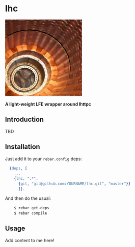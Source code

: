 # lhc

<a href="resources/images/lhc.jpg"><img src="resources/images/lhc-small.jpg" /></a>

**A light-weight LFE wrapper around lhttpc**

## Introduction

TBD


## Installation

Just add it to your ``rebar.config`` deps:

```erlang
  {deps, [
    ...
    {lhc, ".*",
      {git, "git@github.com:YOURNAME/lhc.git", "master"}}
      ]}.
```

And then do the usual:

```bash
    $ rebar get-deps
    $ rebar compile
```


## Usage

Add content to me here!

